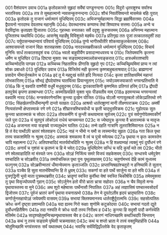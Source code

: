 001  	वैशंपायन उवाच
001a	कृतोदकास्ते सुहृदां सर्वेषां पाण्डुनन्दनाः
001c	विदुरो धृतराष्ट्रश्च सर्वाश्च भरतस्त्रियः
002a	तत्र ते सुमहात्मानो न्यवसन्कुरुनन्दनाः
002c	शौचं निवर्तयिष्यन्तो मासमेकं बहिः पुरात्
003a	कृतोदकं तु राजानं धर्मात्मानं युधिष्ठिरम्
003c	अभिजग्मुर्महात्मानः सिद्धा ब्रह्मर्षिसत्तमाः
004a	द्वैपायनो नारदश्च देवलश्च महानृषिः
004c	देवस्थानश्च कण्वश्च तेषां शिष्याश्च सत्तमाः
005a	अन्ये च वेदविद्वांसः कृतप्रज्ञा द्विजातयः
005c	गृहस्थाः स्नातकाः सर्वे ददृशुः कुरुसत्तमम्
006a	अभिगम्य महात्मानः पूजिताश्च यथाविधि
006c	आसनेषु महार्हेषु विविशुस्ते महर्षयः
007a	प्रतिगृह्य ततः पूजां तत्कालसदृशीं तदा
007c	पर्युपासन्यथान्यायं परिवार्य युधिष्ठिरम्
008a	पुण्ये भागीरथीतीरे शोकव्याकुलचेतसम्
008c	आश्वासयन्तो राजानं विप्राः शतसहस्रशः
009a	नारदस्त्वब्रवीत्काले धर्मात्मानं युधिष्ठिरम्
009c	विचार्य मुनिभिः सार्धं तत्कालसदृशं वचः
010a	भवतो बाहुवीर्येण प्रसादान्माधवस्य च
010c	जितेयमवनिः कृत्स्ना धर्मेण च युधिष्ठिर
011a	दिष्ट्या मुक्ताः स्थ सङ्ग्रामादस्माल्लोकभयङ्करात्
011c	क्षत्रधर्मरतश्चापि कच्चिन्मोदसि पाण्डव
012a	कच्चिच्च निहतामित्रः प्रीणासि सुहृदो नृप
012c	कच्चिच्छ्रियमिमां प्राप्य न त्वां शोकः प्रबाधते
013  युधिष्ठिर उवाच
013a	विजितेयं मही कृत्स्ना कृष्णबाहुबलाश्रयात्
013c	ब्राह्मणानां प्रसादेन भीमार्जुनबलेन च
014a	इदं तु मे महद्दुःखं वर्तते हृदि नित्यदा
014c	कृत्वा ज्ञातिक्षयमिमं महान्तं लोभकारितम्
015a	सौभद्रं द्रौपदेयांश्च घातयित्वा प्रियान्सुतान्
015c	जयोऽयमजयाकारो भगवन्प्रतिभाति मे
016a	किं नु वक्ष्यति वार्ष्णेयी वधूर्मे मधुसूदनम्
016c	द्वारकावासिनी कृष्णमितः प्रतिगतं हरिम्
017a	द्रौपदी हतपुत्रेयं कृपणा हतबान्धवा
017c	अस्मत्प्रियहिते युक्ता भूयः पीडयतीव माम्
018a	इदमन्यच्च भगवन्यत्त्वां वक्ष्यामि नारद
018c	मन्त्रसंवरणेनास्मि कुन्त्या दुःखेन योजितः
019a	योऽसौ नागायुतबलो लोकेऽप्रतिरथो रणे
019c	सिंहखेलगतिर्धीमान्घृणी दान्तो यतव्रतः
020a	आश्रयो धार्तराष्ट्राणां मानी तीक्ष्णपराक्रमः
020c	अमर्षी नित्यसंरम्भी क्षेप्तास्माकं रणे रणे
021a	शीघ्रास्त्रश्चित्रयोधी च कृती चाद्भुतविक्रमः
021c	गूढोत्पन्नः सुतः कुन्त्या भ्रातास्माकं च सोदरः
022a	तोयकर्मणि यं कुन्ती कथयामास सूर्यजम्
022c	पुत्रं सर्वगुणोपेतमवकीर्णं जले पुरा
023a	यं सूतपुत्रं लोकोऽयं राधेयं चाप्यमन्यत
023c	स ज्येष्ठपुत्रः कुन्त्या वै भ्रातास्माकं च मातृजः
024a	अजानता मया सङ्ख्ये राज्यलुब्धेन घातितः
024c	तन्मे दहति गात्राणि तूलराशिमिवानलः
025a	न हि तं वेद पार्थोऽपि भ्रातरं श्वेतवाहनः
025c	नाहं न भीमो न यमौ स त्वस्मान्वेद सुव्रतः
026a	गता किल पृथा तस्य सकाशमिति नः श्रुतम्
026c	अस्माकं शमकामा वै त्वं च पुत्रो ममेत्यथ
027a	पृथाया न कृतः कामस्तेन चापि महात्मना
027c	अतिपश्चादिदं मातर्यवोचदिति नः श्रुतम्
028a	न हि शक्ष्याम्यहं त्यक्तुं नृपं दुर्योधनं रणे
028c	अनार्यं च नृशंसं च कृतघ्नं च हि मे भवेत्
029a	युधिष्ठिरेण सन्धिं च यदि कुर्यां मते तव
029c	भीतो रणे श्वेतवाहादिति मां मंस्यते जनः
030a	सोऽहं निर्जित्य समरे विजयं सहकेशवम्
030c	सन्धास्ये धर्मपुत्रेण पश्चादिति च सोऽब्रवीत्
031a	तमवोचत्किल पृथा पुनः पृथुलवक्षसम्
031c	चतुर्णामभयं देहि कामं युध्यस्व फल्गुनम्
032a	सोऽब्रवीन्मातरं धीमान्वेपमानः कृताञ्जलिः
032c	प्राप्तान्विषह्यांश्चतुरो न हनिष्यामि ते सुतान्
033a	पञ्चैव हि सुता मातर्भविष्यन्ति हि ते ध्रुवम्
033c	सकर्णा वा हते पार्थे सार्जुना वा हते मयि
034a	तं पुत्रगृद्धिनी भूयो माता पुत्रमथाब्रवीत्
034c	भ्रातॄणां स्वस्ति कुर्वीथा येषां स्वस्ति चिकीर्षसि
035a	तमेवमुक्त्वा तु पृथा विसृज्योपययौ गृहान्
035c	सोऽर्जुनेन हतो वीरो भ्राता भ्रात्रा सहोदरः
036a	न चैव विवृतो मन्त्रः पृथायास्तस्य वा मुने
036c	अथ शूरो महेष्वासः पार्थेनासौ निपातितः
037a	अहं त्वज्ञासिषं पश्चात्स्वसोदर्यं द्विजोत्तम
037c	पूर्वजं भ्रातरं कर्णं पृथाया वचनात्प्रभो
038a	तेन मे दूयतेऽतीव हृदयं भ्रातृघातिनः
038c	कर्णार्जुनसहायोऽहं जयेयमपि वासवम्
039a	सभायां क्लिश्यमानस्य धार्तराष्ट्रैर्दुरात्मभिः
039c	सहसोत्पतितः क्रोधः कर्णं दृष्ट्वा प्रशाम्यति
040a	यदा ह्यस्य गिरो रूक्षाः शृणोमि कटुकोदयाः
040c	सभायां गदतो द्यूते दुर्योधनहितैषिणः
041a	तदा नश्यति मे क्रोधः पादौ तस्य निरीक्ष्य ह
041c	कुन्त्या हि सदृशौ पादौ कर्णस्येति मतिर्मम
042a	सादृश्यहेतुमन्विच्छन्पृथायास्तव चैव ह
042c	कारणं नाधिगच्छामि कथञ्चिदपि चिन्तयन्
043a	कथं नु तस्य सङ्ग्रामे पृथिवी चक्रमग्रसत्
043c	कथं च शप्तो भ्राता मे तत्त्वं वक्तुमिहार्हसि
044a	श्रोतुमिच्छामि भगवंस्त्वत्तः सर्वं यथातथम्
044c	भवान्हि सर्वविद्विद्वाँल्लोके वेद कृताकृतम्

